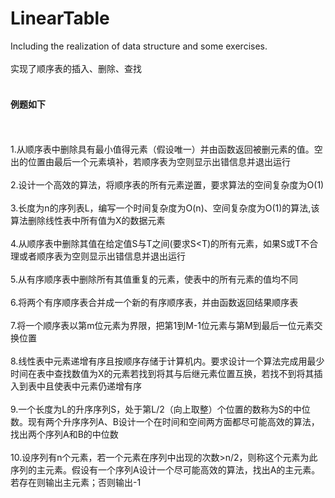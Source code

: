# LinearTable
Including the realization of data structure and some exercises.<br>
<br>
实现了顺序表的插入、删除、查找<br>
<br>
#### 例题如下
<br><br>
1.从顺序表中删除具有最小值得元素（假设唯一）并由函数返回被删元素的值。空出的位置由最后一个元素填补，若顺序表为空则显示出错信息并退出运行</br>
<br>
2.设计一个高效的算法，将顺序表的所有元素逆置，要求算法的空间复杂度为O(1)<br>
<br>
3.长度为n的序列表L，编写一个时间复杂度为O(n)、空间复杂度为O(1)的算法,该算法删除线性表中所有值为X的数据元素<br>
<br>
4.从顺序表中删除其值在给定值S与T之间(要求S<T)的所有元素，如果S或T不合理或者顺序表为空则显示出错信息并退出运行<br>
<br>
5.从有序顺序表中删除所有其值重复的元素，使表中的所有元素的值均不同</br>
<br>
6.将两个有序顺序表合并成一个新的有序顺序表，并由函数返回结果顺序表<br>
<br>
7.将一个顺序表以第m位元素为界限，把第1到M-1位元素与第M到最后一位元素交换位置<br>
<br>
8.线性表中元素递增有序且按顺序存储于计算机内。要求设计一个算法完成用最少时间在表中查找数值为X的元素若找到将其与后继元素位置互换，若找不到将其插入到表中且使表中元素仍递增有序<br>
<br>
9.一个长度为L的升序序列S，处于第L/2（向上取整）个位置的数称为S的中位数。现有两个升序序列A、B设计一个在时间和空间两方面都尽可能高效的算法，找出两个序列A和B的中位数<br>
<br>
10.设序列有n个元素，若一个元素在序列中出现的次数>n/2，则称这个元素为此序列的主元素。假设有一个序列A设计一个尽可能高效的算法，找出A的主元素。若存在则输出主元素；否则输出-1<br>


